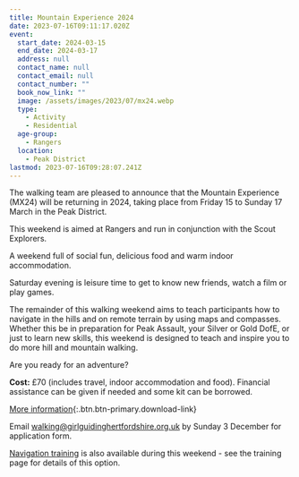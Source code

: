 ```yaml
---
title: Mountain Experience 2024
date: 2023-07-16T09:11:17.020Z
event:
  start_date: 2024-03-15
  end_date: 2024-03-17
  address: null
  contact_name: null
  contact_email: null
  contact_number: ""
  book_now_link: ""
  image: /assets/images/2023/07/mx24.webp
  type:
    - Activity
    - Residential
  age-group:
    - Rangers
  location:
    - Peak District
lastmod: 2023-07-16T09:28:07.241Z
---
```

The walking team are pleased to announce that the Mountain Experience (MX24) will be returning in 2024, taking place from Friday 15 to Sunday 17 March in the Peak District.

This weekend is aimed at Rangers and run in conjunction with the Scout Explorers.

A weekend full of social fun, delicious food and warm indoor accommodation.

Saturday evening is leisure time to get to know new friends, watch a film or play games.

The remainder of this walking weekend aims to teach participants how to navigate in the hills and on remote terrain by using maps and compasses. Whether this be in preparation for Peak Assault, your Silver or Gold DofE, or just to learn new skills, this weekend is designed to teach and inspire you to do more hill and mountain walking.

Are you ready for an adventure?

**Cost:** £70 (includes travel, indoor accommodation and food). Financial assistance can be given if needed and some kit can be borrowed.

[More information](/assets/docs/2023/mountain-experience-2024.pdf){:.btn.btn-primary.download-link}

Email <walking@girlguidinghertfordshire.org.uk> by Sunday 3 December for application form.

[Navigation training](/training/mountain-experience-2024/) is also available during this weekend - see the training page for details of this option.
